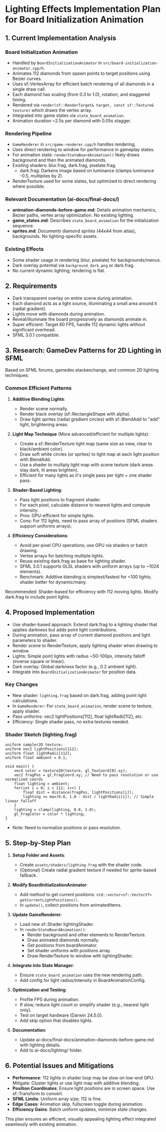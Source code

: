 
# Lighting Effects Implementation Plan for Board Initialization Animation

## 1. Current Implementation Analysis

### Board Initialization Animation
- Handled by `BoardInitializationAnimator` in `src/board-initialization-animator.cpp/h`.
- Animates 112 diamonds from spawn points to target positions using Bezier curves.
- Uses sf::VertexArray for efficient batch rendering of all diamonds in a single draw call.
- Each diamond has scaling (from 0.3 to 1.0), rotation, and staggered timing.
- Rendered via `render(sf::RenderTarget& target, const sf::Texture& texture)` which draws the vertex array.
- Integrated into game states via `state_board_animation`.
- Animation duration ~2.5s per diamond with 0.05s stagger.

### Rendering Pipeline
- `GameRenderer` in `src/game-renderer.cpp/h` handles rendering.
- Uses direct rendering to window for performance in gameplay states.
- For animation state: `renderStateBoardAnimation()` likely draws background and then the animated diamonds.
- Existing shaders: blur.frag, dark.frag, pixelate.frag.
  - dark.frag: Darkens image based on luminance (clamps luminance -0.5, multiplies by 2).
- RenderTexture used for some states, but optimized to direct rendering where possible.

### Relevant Documentation (ai-docs/final-docs/)
- **animation-diamonds-before-game.md**: Details animation mechanics, Bezier paths, vertex array optimization. No existing lighting.
- **game_states.md**: Describes `state_board_animation` for the initialization sequence.
- **sprites.md**: Documents diamond sprites (44x44 from atlas), backgrounds. No lighting-specific assets.

### Existing Effects
- Some shader usage in rendering (blur, pixelate) for backgrounds/menus.
- Dark overlay potential via `background_dark.png` or dark.frag.
- No current dynamic lighting; rendering is flat.

## 2. Requirements
- Dark transparent overlay on entire scene during animation.
- Each diamond acts as a light source, illuminating a small area around it (radial gradient).
- Lights move with diamonds during animation.
- Reveal/illuminate the board progressively as diamonds animate in.
- Super efficient: Target 60 FPS, handle 112 dynamic lights without significant overhead.
- SFML 3.0.1 compatible.

## 3. Research: GameDev Patterns for 2D Lighting in SFML
Based on SFML forums, gamedev.stackexchange, and common 2D lighting techniques:

### Common Efficient Patterns
1. **Additive Blending Lights**:
   - Render scene normally.
   - Render black overlay (sf::RectangleShape with alpha).
   - Draw light sprites (radial gradient circles) with sf::BlendAdd to "add" light, brightening areas.

2. **Light Map Technique** (More advanced/efficient for multiple lights):
   - Create a sf::RenderTexture light map (same size as view, clear to black/ambient color).
   - Draw soft white circles (or sprites) to light map at each light position with BlendAdd.
   - Use a shader to multiply light map with scene texture (dark areas stay dark, lit areas brighten).
   - Efficient for many lights as it's single pass per light + one shader pass.

3. **Shader-Based Lighting**:
   - Pass light positions to fragment shader.
   - For each pixel, calculate distance to nearest lights and compute intensity.
   - Pros: GPU-efficient for simple lights.
   - Cons: For 112 lights, need to pass array of positions (SFML shaders support uniforms arrays).

4. **Efficiency Considerations**:
   - Avoid per-pixel CPU operations; use GPU via shaders or batch drawing.
   - Vertex arrays for batching multiple lights.
   - Reuse existing dark.frag as base for lighting shader.
   - SFML 3.0.1 supports GLSL shaders with uniform arrays (up to ~1024 elements).
   - Benchmark: Additive blending is simplest/fastest for <100 lights; shader better for dynamic/many.

Recommended: Shader-based for efficiency with 112 moving lights. Modify dark.frag to include point lights.

## 4. Proposed Implementation
- Use shader-based approach: Extend dark.frag to a lighting shader that applies darkness but adds point light contributions.
- During animation, pass array of current diamond positions and light parameters to shader.
- Render scene to RenderTexture, apply lighting shader when drawing to window.
- Lights: Simple point lights with radius ~50-100px, intensity falloff (inverse square or linear).
- Dark overlay: Global darkness factor (e.g., 0.2 ambient light).
- Integrate into `BoardInitializationAnimator` for position data.

### Key Changes
- New shader: `lighting.frag` based on dark.frag, adding point light calculations.
- In `GameRenderer`: For `state_board_animation`, render scene to texture, apply shader.
- Pass uniforms: vec2 lightPositions[112], float lightRadii[112], etc.
- Efficiency: Single shader pass, no extra textures needed.

### Shader Sketch (lighting.frag)
```
uniform sampler2D texture;
uniform vec2 lightPositions[112];
uniform float lightRadii[112];
uniform float ambient = 0.1;

void main() {
    vec4 color = texture2D(texture, gl_TexCoord[0].xy);
    vec2 fragPos = gl_FragCoord.xy; // Need to pass resolution or use normalized coords
    float lighting = ambient;
    for(int i = 0; i < 112; i++) {
        float dist = distance(fragPos, lightPositions[i]);
        lighting += max(0.0, 1.0 - dist / lightRadii[i]); // Simple linear falloff
    }
    lighting = clamp(lighting, 0.0, 1.0);
    gl_FragColor = color * lighting;
}
```
- Note: Need to normalize positions or pass resolution.

## 5. Step-by-Step Plan
1. **Setup Folder and Assets**:
   - Create `assets/shaders/lighting.frag` with the shader code.
   - (Optional) Create radial gradient texture if needed for sprite-based fallback.

2. **Modify BoardInitializationAnimator**:
   - Add method to get current positions: `std::vector<sf::Vector2f> getCurrentLightPositions()`.
   - In `update()`, collect positions from animatedItems.

3. **Update GameRenderer**:
   - Load new sf::Shader lightingShader.
   - In `renderStateBoardAnimation()`:
     - Render background and other elements to RenderTexture.
     - Draw animated diamonds normally.
     - Get positions from boardAnimator.
     - Set shader uniforms with positions array.
     - Draw RenderTexture to window with lightingShader.

4. **Integrate into State Manager**:
   - Ensure `state_board_animation` uses the new rendering path.
   - Add config for light radius/intensity in BoardAnimationConfig.

5. **Optimization and Testing**:
   - Profile FPS during animation.
   - If slow, reduce light count or simplify shader (e.g., nearest light only).
   - Test on target hardware (Darwin 24.5.0).
   - Add skip option that disables lights.

6. **Documentation**:
   - Update ai-docs/final-docs/animation-diamonds-before-game.md with lighting details.
   - Add to ai-docs/lighting/ folder.

## 6. Potential Issues and Mitigations
- **Performance**: 112 lights in shader loop may be slow on low-end GPU. Mitigate: Cluster lights or use light map with additive blending.
- **Position Coordinates**: Ensure light positions are in screen space. Use sf::Transform to convert.
- **SFML Limits**: Uniform array size; 112 is fine.
- **Edge Cases**: Animation skip, fullscreen toggle during animation.
- **Efficiency Gains**: Batch uniform updates, minimize state changes.

This plan ensures an efficient, visually appealing lighting effect integrated seamlessly with existing animation. 